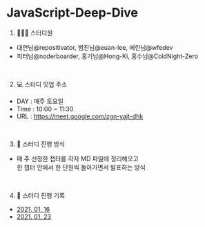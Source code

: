 # JavaScript-Deep-Dive

1. 🧑‍🤝‍🧑 스터디원

- 대연님@repositivator, 범진님@euan-lee, 에린님@wfedev  
- 피터님@noderboarder, 홍기님@Hong-Ki, 홍수님@ColdNight-Zero

<br />

2. 💻 스터디 밋업 주소

- DAY : 매주 토요일
- Time : 10:00 ~ 11:30
- URL : https://meet.google.com/zgn-yajt-dhk

<br />

3. 🧨 스터디 진행 방식

- 매 주 선정한 챕터를 각자 MD 파일에 정리해오고  
한 챕터 안에서 한 단원씩 돌아가면서 발표하는 방식

<br />

4. 📝 스터디 진행 기록

- [2021. 01. 16](https://github.com/js-reference/js-deep-dive/issues/1)
- [2021. 01. 23](https://github.com/js-reference/js-deep-dive/issues/3)
